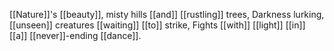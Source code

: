 [[Nature]]'s [[beauty]], misty hills [[and]] [[rustling]] trees, 
Darkness lurking, [[unseen]] creatures [[waiting]] [[to]] strike, 
Fights [[with]] [[light]] [[in]] [[a]] [[never]]-ending [[dance]].
